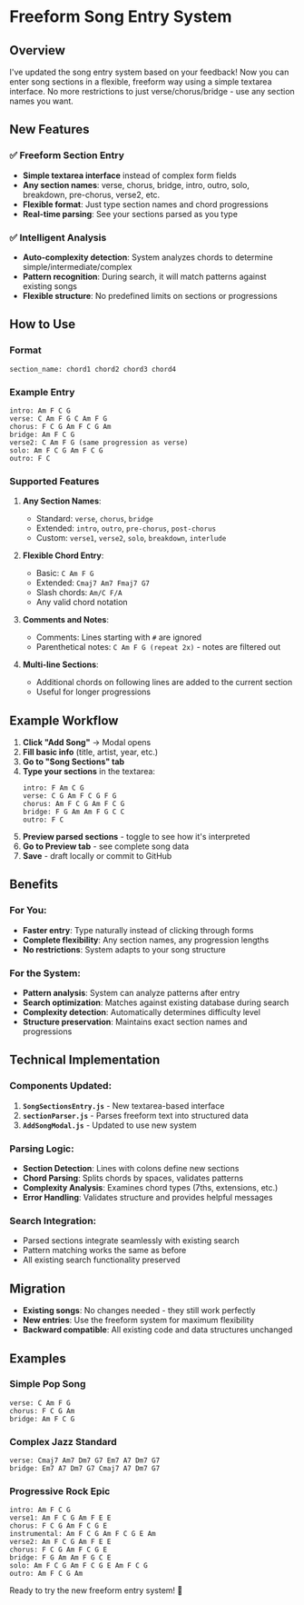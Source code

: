 # Freeform Song Entry System

## Overview

I've updated the song entry system based on your feedback! Now you can enter song sections in a flexible, freeform way using a simple textarea interface. No more restrictions to just verse/chorus/bridge - use any section names you want.

## New Features

### ✅ **Freeform Section Entry**
- **Simple textarea interface** instead of complex form fields
- **Any section names**: verse, chorus, bridge, intro, outro, solo, breakdown, pre-chorus, verse2, etc.
- **Flexible format**: Just type section names and chord progressions
- **Real-time parsing**: See your sections parsed as you type

### ✅ **Intelligent Analysis**
- **Auto-complexity detection**: System analyzes chords to determine simple/intermediate/complex
- **Pattern recognition**: During search, it will match patterns against existing songs
- **Flexible structure**: No predefined limits on sections or progressions

## How to Use

### Format
```
section_name: chord1 chord2 chord3 chord4
```

### Example Entry
```
intro: Am F C G
verse: C Am F G C Am F G
chorus: F C G Am F C G Am
bridge: Am F C G
verse2: C Am F G (same progression as verse)
solo: Am F C G Am F C G
outro: F C
```

### Supported Features

1. **Any Section Names**:
   - Standard: `verse`, `chorus`, `bridge`
   - Extended: `intro`, `outro`, `pre-chorus`, `post-chorus`
   - Custom: `verse1`, `verse2`, `solo`, `breakdown`, `interlude`

2. **Flexible Chord Entry**:
   - Basic: `C Am F G`
   - Extended: `Cmaj7 Am7 Fmaj7 G7`
   - Slash chords: `Am/C F/A`
   - Any valid chord notation

3. **Comments and Notes**:
   - Comments: Lines starting with `#` are ignored
   - Parenthetical notes: `C Am F G (repeat 2x)` - notes are filtered out

4. **Multi-line Sections**:
   - Additional chords on following lines are added to the current section
   - Useful for longer progressions

## Example Workflow

1. **Click "Add Song"** → Modal opens
2. **Fill basic info** (title, artist, year, etc.)
3. **Go to "Song Sections" tab**
4. **Type your sections** in the textarea:
   ```
   intro: F Am C G
   verse: C G Am F C G F G
   chorus: Am F C G Am F C G
   bridge: F G Am Am F G C C
   outro: F C
   ```
5. **Preview parsed sections** - toggle to see how it's interpreted
6. **Go to Preview tab** - see complete song data
7. **Save** - draft locally or commit to GitHub

## Benefits

### For You:
- **Faster entry**: Type naturally instead of clicking through forms
- **Complete flexibility**: Any section names, any progression lengths
- **No restrictions**: System adapts to your song structure

### For the System:
- **Pattern analysis**: System can analyze patterns after entry
- **Search optimization**: Matches against existing database during search
- **Complexity detection**: Automatically determines difficulty level
- **Structure preservation**: Maintains exact section names and progressions

## Technical Implementation

### Components Updated:
1. **`SongSectionsEntry.js`** - New textarea-based interface
2. **`sectionParser.js`** - Parses freeform text into structured data
3. **`AddSongModal.js`** - Updated to use new system

### Parsing Logic:
- **Section Detection**: Lines with colons define new sections
- **Chord Parsing**: Splits chords by spaces, validates patterns
- **Complexity Analysis**: Examines chord types (7ths, extensions, etc.)
- **Error Handling**: Validates structure and provides helpful messages

### Search Integration:
- Parsed sections integrate seamlessly with existing search
- Pattern matching works the same as before
- All existing search functionality preserved

## Migration

- **Existing songs**: No changes needed - they still work perfectly
- **New entries**: Use the freeform system for maximum flexibility
- **Backward compatible**: All existing code and data structures unchanged

## Examples

### Simple Pop Song
```
verse: C Am F G
chorus: F C G Am
bridge: Am F C G
```

### Complex Jazz Standard
```
verse: Cmaj7 Am7 Dm7 G7 Em7 A7 Dm7 G7
bridge: Em7 A7 Dm7 G7 Cmaj7 A7 Dm7 G7
```

### Progressive Rock Epic
```
intro: Am F C G
verse1: Am F C G Am F E E
chorus: F C G Am F C G E
instrumental: Am F C G Am F C G E Am
verse2: Am F C G Am F E E
chorus: F C G Am F C G E
bridge: F G Am Am F G C E
solo: Am F C G Am F C G E Am F C G
outro: Am F C G Am
```

Ready to try the new freeform entry system! 🎵